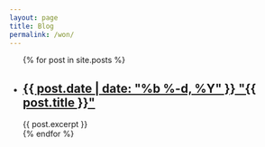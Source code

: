 ```yaml
---
layout: page
title: Blog
permalink: /won/
---
```


<ul class="posts">
	{% for post in site.posts %}
	<li>
		<h2>
		<a href="{{ post.url | prepend: site.baseurl }}">{{ post.date | date: "%b %-d, %Y" }} "{{ post.title }}"</a>
		</h2>
		<article class="post-content">
			{{ post.excerpt }}
		</article>
	</li>
	{% endfor %}
</ul>
